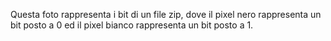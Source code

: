 Questa foto rappresenta i bit di un file zip, dove il pixel nero rappresenta un bit posto a 0 ed il pixel bianco rappresenta un bit posto a 1.
